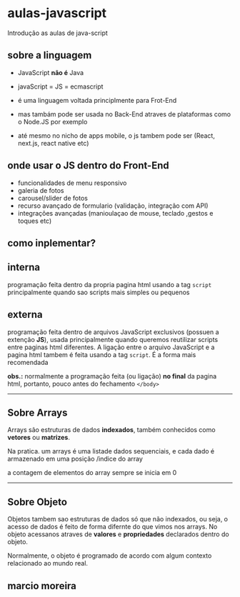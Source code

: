 # aulas-javascript

Introdução as aulas de java-script

## sobre a linguagem

- JavaScript **não é** Java
- javaScript = JS = ecmascript
- é uma linguagem voltada principlmente para Frot-End
- mas tambám pode ser usada no Back-End atraves de plataformas como o Node.JS por exemplo

- até mesmo no nicho de apps mobile, o js tambem pode ser (React, next.js, react native etc)

## onde usar o JS dentro do Front-End

- funcionalidades de menu responsivo
- galeria de fotos
- carousel/slider de fotos
- recurso avançado de formulario (validação, integração com API) 
- integrações avançadas (manioulaçao de mouse, teclado ,gestos e toques etc)


## como inplementar?

## interna
programação feita dentro da propria pagina html usando a tag `script` principalmente quando sao scripts mais simples ou pequenos

## externa
programação feita dentro de arquivos JavaScript exclusivos (possuen a extenção **JS**), usada principalmente quando queremos reutilizar  scripts entre paginas html diferentes. A ligação entre o arquivo JavaScript e a pagina html tambem é feita usando a tag `script`. É a forma mais recomendada

**obs.:** normalmente a programação feita (ou ligação) **no final** da pagina html, portanto, pouco antes do fechamento `</body>`

---

## Sobre Arrays
Arrays são estruturas de dados **indexados**, também conhecidos como **vetores** ou **matrizes**.

Na pratica. um arrays é uma listade dados sequenciais, e cada dado é armazenado em uma posição /indice do array

a contagem de elementos do array sempre se inicia em 0

---

## Sobre Objeto

Objetos tambem sao estruturas de dados só que não indexados, ou seja, o acesso de dados é feito de forma difernte do que vimos nos arrays. No objeto acessanos atraves de  **valores** e **propriedades** declarados dentro do objeto.

Normalmente, o objeto é programado de acordo com algum contexto relacionado ao mundo real.


## marcio moreira

